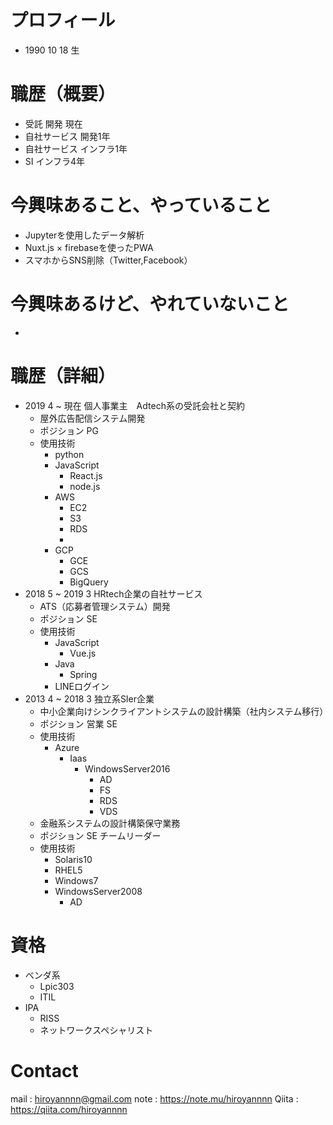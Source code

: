 # プロフィール
- 1990 10 18 生


# 職歴（概要） 
- 受託 開発 現在
- 自社サービス 開発1年
- 自社サービス インフラ1年
- SI インフラ4年


# 今興味あること、やっていること
- Jupyterを使用したデータ解析
- Nuxt.js × firebaseを使ったPWA
- スマホからSNS削除（Twitter,Facebook）

# 今興味あるけど、やれていないこと
- 


# 職歴（詳細） 
- 2019 4 ~ 現在 個人事業主　Adtech系の受託会社と契約
  - 屋外広告配信システム開発
  - ポジション PG
  - 使用技術
    - python
    - JavaScript
      - React.js
      - node.js
    - AWS
      - EC2
      - S3
      - RDS
      - 
    - GCP
      - GCE
      - GCS
      - BigQuery
- 2018 5 ~ 2019 3 HRtech企業の自社サービス
  - ATS（応募者管理システム）開発
  - ポジション SE
  - 使用技術
    - JavaScript
      - Vue.js
    - Java
      - Spring
    - LINEログイン
- 2013 4 ~ 2018 3 独立系SIer企業
  - 中小企業向けシンクライアントシステムの設計構築（社内システム移行）
  - ポジション 営業 SE
  - 使用技術
    - Azure
      - Iaas
        - WindowsServer2016
          - AD
          - FS
          - RDS
          - VDS          
  - 金融系システムの設計構築保守業務
  - ポジション SE チームリーダー
  - 使用技術
    - Solaris10
    - RHEL5
    - Windows7
    - WindowsServer2008
      - AD

# 資格
- ベンダ系
  - Lpic303
  - ITIL 
- IPA
  - RISS
  - ネットワークスペシャリスト
      
# Contact
mail : hiroyannnn@gmail.com
note : https://note.mu/hiroyannnn
Qiita : https://qiita.com/hiroyannnn
